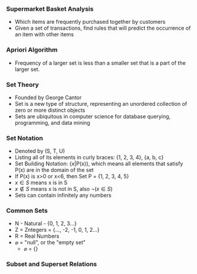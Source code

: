 ### Supermarket Basket Analysis
- Which items are frequently purchased together by customers
- Given a set of transactions, find rules that will predict the occurrence of an item with other items
### Apriori Algorithm
- Frequency of a larger set is less than a smaller set that is a part of the larger set.
### Set Theory
- Founded by George Cantor
- Set is a new type of structure, representing an unordered collection of zero or more distinct objects
- Sets are ubiquitous in computer science for database querying, programming, and data mining
### Set Notation
- Denoted by (S, T, U)
- Listing all of its elements in curly braces: {1, 2, 3, 4}, {a, b, c}
- Set Building Notation: {x|P(x)}, which means all elements that satisfy P(x) are in the domain of the set
- If P(x) is x>0 or x<6, then Set P = {1, 2, 3, 4, 5}
- $x\in S$ means x is in S
- $x \notin S$ means x is not in S, also $\lnot (x\in S)$
- Sets can contain infinitely any numbers
### Common Sets
- N - Natural - {0, 1, 2, 3...}
- Z = Zntegers = {..., -2, -1, 0, 1, 2...}
- R = Real Numbers
- $\varnothing$ = "null", or the "empty set"
	- $\varnothing$ = {}
### Subset and Superset Relations
